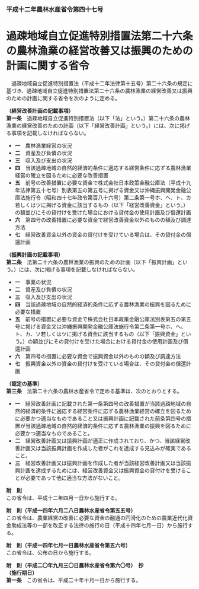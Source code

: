 ### 平成十二年農林水産省令第四十七号  
# 過疎地域自立促進特別措置法第二十六条の農林漁業の経営改善又は振興のための計画に関する省令  
　過疎地域自立促進特別措置法（平成十二年法律第十五号）第二十六条の規定に基づき、過疎地域自立促進特別措置法第二十六条の農林漁業の経営改善又は振興のための計画に関する省令を次のように定める。  
  
**（経営改善計画の記載事項）**  
**第一条**　過疎地域自立促進特別措置法（以下「法」という。）第二十六条の農林漁業の経営改善のための計画（以下「経営改善計画」という。）には、次に掲げる事項を記載しなければならない。  
* **一**　農林漁業経営の状況  
* **二**　資産及び負債の状況  
* **三**　収入及び支出の状況  
* **四**　当該過疎地域の自然的経済的条件に適応する経営条件に応ずる農林漁業経営の確立を図るために必要な改善措置  
* **五**　前号の改善措置に必要な資金で株式会社日本政策金融公庫法（平成十九年法律第五十七号）別表第五の第五号に掲げる資金又は沖縄振興開発金融公庫法施行令（昭和四十七年政令第百八十六号）第二条第一号ホ、ヘ、ト、カ若しくはツに掲げる資金に該当するもの（以下「経営改善資金」という。）の額並びにその貸付けを受けた場合における貸付金の使用計画及び償還計画  
* **六**　第四号の改善措置に必要な資金で経営改善資金以外のものの額及び調達方法  
* **七**　経営改善資金以外の資金の貸付けを受けている場合は、その貸付金の償還計画  
  
**（振興計画の記載事項）**  
**第二条**　法第二十六条の農林漁業の振興のための計画（以下「振興計画」という。）には、次に掲げる事項を記載しなければならない。  
* **一**　事業の状況  
* **二**　資産及び負債の状況  
* **三**　収入及び支出の状況  
* **四**　当該過疎地域の自然的経済的条件に応ずる農林漁業の振興を図るために必要な措置  
* **五**　前号の措置に必要な資金で株式会社日本政策金融公庫法別表第五の第五号に掲げる資金又は沖縄振興開発金融公庫法施行令第二条第一号ホ、ヘ、ト、カ、ソ若しくはツに掲げる資金に該当するもの（以下「振興資金」という。）の額並びにその貸付けを受けた場合における貸付金の使用計画及び償還計画  
* **六**　第四号の措置に必要な資金で振興資金以外のものの額及び調達方法  
* **七**　振興資金以外の資金の貸付けを受けている場合は、その貸付金の償還計画  
  
**（認定の基準）**  
**第三条**　法第二十六条の農林水産省令で定める基準は、次のとおりとする。  
* **一**　経営改善計画に記載された第一条第四号の改善措置が当該過疎地域の自然的経済的条件に適応する経営条件に応ずる農林漁業経営の確立を図るために必要かつ適当なものであること又は振興計画に記載された前条第四号の措置が当該過疎地域の自然的経済的条件に応ずる農林漁業の振興を図るために必要かつ適当なものであること。  
* **二**　経営改善計画又は振興計画が適正に作成されており、かつ、当該経営改善計画又は当該振興計画を作成した者がこれを達成する見込みが確実であること。  
* **三**　経営改善計画又は振興計画を作成した者が当該経営改善計画又は当該振興計画を達成するためには、経営改善資金又は振興資金の貸付けを受けることが必要であって他に適当な方法がないこと。  
  
**附　則**  
この省令は、平成十二年四月一日から施行する。  
  
**附　則（平成一四年六月二八日農林水産省令第五五号）**  
この省令は、農業経営の改善に必要な資金の融通の円滑化のための農業近代化資金助成法等の一部を改正する法律の施行の日（平成十四年七月一日）から施行する。  
  
**附　則（平成一四年七月一日農林水産省令第五六号）**  
この省令は、公布の日から施行する。  
  
**附　則（平成二〇年九月三〇日農林水産省令第六〇号）　抄**  
**（施行期日）**  
**第一条**　この省令は、平成二十年十月一日から施行する。  
  
